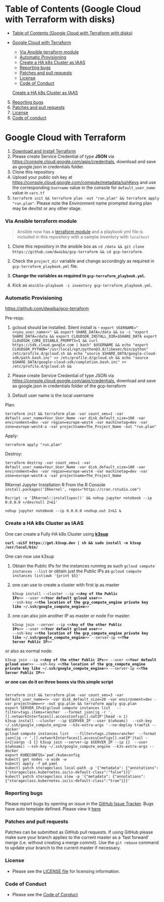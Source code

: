 Table of Contents (Google Cloud with Terraform with disks)
=================

- [Table of Contents (Google Cloud with Terraform with disks)](#table-of-contents-google-cloud-with-terraform-with-disks)
- [Google Cloud with Terraform](#google-cloud-with-terraform)
    - [Via Ansible terraform module](#via-ansible-terraform-module)
    - [Automatic Provisioning](#automatic-provisioning)
    - [Create a HA k8s Cluster as IAAS](#create-a-ha-k8s-cluster-as-iaas)
    - [Reporting bugs](#reporting-bugs)
    - [Patches and pull requests](#patches-and-pull-requests)
    - [License](#license)
    - [Code of Conduct](#code-of-conduct)

   [Create a HA k8s Cluster as IAAS](#create-a-ha-k8s-cluster-as-iaas)
   
5. [Reporting bugs](#reporting-bugs)
6. [Patches and pull requests](#patches-and-pull-requests)
7. [License](#license)
8. [Code of conduct](#code-of-conduct)

# Google Cloud with Terraform

1. [Download and Install Terraform](https://www.terraform.io/downloads.html)
2. Please create Service Credential of type **JSON** via https://console.cloud.google.com/apis/credentials, download and save as google.json in credentials folder.
3. Clone this repository
4. Upload your public ssh key at https://console.cloud.google.com/compute/metadata/sshKeys and use the corresponding `Username` value in the console for `default_user_name` value in `vars.tf`
5. `terraform init && terraform plan -out "run.plan" && terraform apply "run.plan"`. Please note the Environment name prompted during plan may be dev/tst or any other stage. 

### Via Ansible terraform module
> Ansible now has a [terraform module](https://docs.ansible.com/ansible/2.7/modules/terraform_module.html) and a playbook yml file is included in this repository with a sample inventory with `localhost`

1. Clone this repository in the ansible box as `cd /data && git clone https://github.com/dwaiba/gcp-terraform && cd gcp-terraform`.

2. Check the `project_dir` variable and change accordingly as required in `gcp-terraform_playbook.yml` file.

3. **Change the variables as required in `gcp-terraform_playbook.yml`.**

4. Kick as `ansible-playbook -i inventory gcp-terraform_playbook.yml`.

 ### Automatic Provisioning

https://github.com/dwaiba/gcp-terraform

Pre-reqs: 
1. gcloud should be installed. Silent install is - 
```export USERNAME="<<you_user_name>>" && export SHARE_DATA=/data && su -c "export SHARE_DATA=/data && export CLOUDSDK_INSTALL_DIR=$SHARE_DATA export CLOUDSDK_CORE_DISABLE_PROMPTS=1 && curl https://sdk.cloud.google.com | bash" $USERNAME && echo "export CLOUDSDK_PYTHON="/usr/local/opt/python@3.8/libexec/bin/python" /etc/profile.d/gcloud.sh && echo "source $SHARE_DATA/google-cloud-sdk/path.bash.inc" >> /etc/profile.d/gcloud.sh && echo "source $SHARE_DATA/google-cloud-sdk/completion.bash.inc" >> /etc/profile.d/gcloud.sh &&```

2. Please create Service Credential of type JSON via https://console.cloud.google.com/apis/credentials, download and save as google.json in credentials folder of the gcp-terraform

3. Default user name is the local username 

Plan:

```terraform init && terraform plan -var count_vms=1 -var default_user_name=Your_User_Name -var disk_default_size=100 -var environment=dev -var region=europe-west4 -var machinetag=dev -var zone=europe-west4-a -var projectname=The_Project_Name -out "run.plan"```

Apply:

```terraform apply "run.plan"```

Destroy:

```terraform destroy -var count_vms=1 -var default_user_name=Your_User_Name -var disk_default_size=100 -var environment=dev -var region=europe-west4 -var machinetag=dev -var zone=europe-west4-a -var projectname=The_Project_Name```


RKernel Jupyter Installation
R
From the R Console
```install.packages('IRkernel', repos="https://cran.rstudio.com")```

```Rscript -e 'IRkernel::installspec()' && nohup jupyter notebook --ip 0.0.0.0 >/dev/null 2>&1'```

```nohup jupyter notebook --ip 0.0.0.0 >nohup.out 2>&1 & ```
### Create a HA k8s Cluster as IAAS

One can create a Fully HA k8s Cluster using **[k3sup](https://k3sup.dev/)**

<pre><code><b>curl -sLSf https://get.k3sup.dev | sh && sudo install -m k3sup /usr/local/bin/</b></code></pre>

One can now use k3sup

1. Obtain the Public IPs for the instances running as such `gcloud compute instances --list` or obtain just the Public IPs as `gcloud compute instances list|awk '{print $5}'`

2. one can use to create a cluster with first ip as master <pre><code>k3sup install --cluster --ip <<<b>Any of the Public IPs</b>>> --user <<<b>Your default gcloud user</b>>> --ssh-key <<<b>the location of the gcp_compute_engine private key like ~/.ssh/google_compute_engine</b>>></code></pre>

3. one can also join another IP as master or node For master: <pre><code>k3sup join --server --ip <<<b>Any of the other Public IPs</b>>> --user <<<b>Your default gcloud user</b>>> --ssh-key <<<b>the location of the gcp_compute_engine private key like ~/.ssh/google_compute_engine</b>>> --server-ip <<<b>The Server Public IP</b>>> </code></pre>

or also as normal node:

<pre><code>k3sup join --ip <<<b>Any of the other Public IPs</b>>> --user <<<b>Your default gcloud user</b>>> --ssh-key <<<b>the location of the gcp_compute_engine private key like ~/.ssh/google_compute_engine</b>>> --server-ip <<<b>The Server Public IP</b>>> </code></pre>

<b>or one can do it on three boxes via this simple script</b>
<pre><code>
terraform init && terraform plan -var count_vms=3 -var default_user_name=<<def user name>> -var disk_default_size=20 -var environment=dev -var projectname=<<your GCP Project>> -out gcp.plan && terraform apply gcp.plan
export SERVER_IP=$(gcloud compute instances list   --filter=tags.items=rancher  --format json|jq -r '.[].networkInterfaces[].accessConfigs[].natIP'|head -n 1)
k3sup install --cluster --ip $SERVER_IP --user $(whoami)  --ssh-key ~/.ssh/google_compute_engine --k3s-extra-args '--no-deploy traefik --docker'
gcloud compute instances list   --filter=tags.items=rancher  --format json|jq -r '.[].networkInterfaces[].accessConfigs[].natIP'|tail -n+2|xargs -I {} k3sup join --server-ip $SERVER_IP --ip {}  --user $(whoami) --ssh-key ~/.ssh/google_compute_engine --k3s-extra-args --docker
export KUBECONFIG=`pwd`/kubeconfig
kubectl get nodes -o wide -w
kubectl apply -f pd.yaml
kubectl patch storageclass local-path -p '{"metadata": {"annotations":{"storageclass.kubernetes.io/is-default-class":"false"}}}'
kubectl patch storageclass slow -p '{"metadata": {"annotations":{"storageclass.kubernetes.io/is-default-class":"true"}}}'
</code></pre>


### Reporting bugs

Please report bugs  by opening an issue in the [GitHub Issue Tracker](https://github.com/dwaiba/gcp-terraform/issues).
Bugs have auto template defined. Please view it [here](https://github.com/dwaiba/gcp-terraform/blob/master/.github/ISSUE_TEMPLATE/bug_report.md)

### Patches and pull requests

Patches can be submitted as GitHub pull requests. If using GitHub please make sure your branch applies to the current master as a 'fast forward' merge (i.e. without creating a merge commit). Use the `git rebase` command to update your branch to the current master if necessary.

### License
  * Please see the [LICENSE file](https://github.com/dwaiba/gcp-terraform/blob/master/LICENSE) for licensing information.

### Code of Conduct
  * Please see the [Code of Conduct](https://github.com/dwaiba/gcp-terraform/blob/master/CODE_OF_CONDUCT.md)
